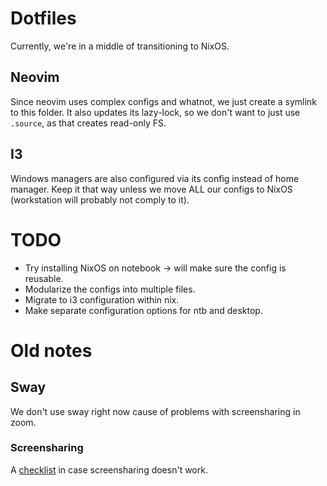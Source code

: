 # Dotfiles

Currently, we're in a middle of transitioning to NixOS.

## Neovim

Since neovim uses complex configs and whatnot, we just create a symlink to this folder.
It also updates its lazy-lock, so we don't want to just use `.source`, as that creates read-only FS.

## I3

Windows managers are also configured via its config instead of home manager.
Keep it that way unless we move ALL our configs to NixOS (workstation will probably not comply to it).

# TODO

- Try installing NixOS on notebook -> will make sure the config is reusable.
- Modularize the configs into multiple files.
- Migrate to i3 configuration within nix.
- Make separate configuration options for ntb and desktop.

# Old notes

## Sway

We don't use sway right now cause of problems with screensharing in zoom.

### Screensharing

A [checklist](https://github.com/emersion/xdg-desktop-portal-wlr/wiki/%22It-doesn't-work%22-Troubleshooting-Checklist) in case screensharing doesn't work.


